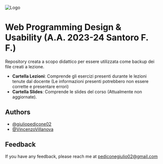 ![Logo](https://images.squarespace-cdn.com/content/v1/60056c48dfad4a3649200fc0/1613294634908-3HTA3TR74HYYSNEIZSIJ/UniCT-Logo.jpg?format=1000w)


# Web Programming Design & Usability (A.A. 2023-24 Santoro F. F.)

Repository creata a scopo didattico per essere utilizzata come backup dei file creati a lezione.

* **Cartella Lezioni**: Comprende gli esercizi presenti durante le lezioni tenute dal docente (Le informazioni presenti potrebbero non essere corrette e presentare errori)
* **Cartella Slides**: Comprende le slides del corso (Attualmente non aggiornate).

## Authors

- [@giuliopedicone02](https://www.github.com/giuliopedicone02)
- [@VincenzoVillanova](https://www.github.com/VincenzoVillanova)

## Feedback

If you have any feedback, please reach me at pediconegiulio02@gmail.com

